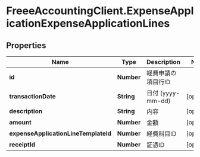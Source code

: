 # FreeeAccountingClient.ExpenseApplicationExpenseApplicationLines

## Properties
Name | Type | Description | Notes
------------ | ------------- | ------------- | -------------
**id** | **Number** | 経費申請の項目行ID | 
**transactionDate** | **String** | 日付 (yyyy-mm-dd) | [optional] 
**description** | **String** | 内容 | [optional] 
**amount** | **Number** | 金額 | [optional] 
**expenseApplicationLineTemplateId** | **Number** | 経費科目ID | [optional] 
**receiptId** | **Number** | 証憑ID | [optional] 


